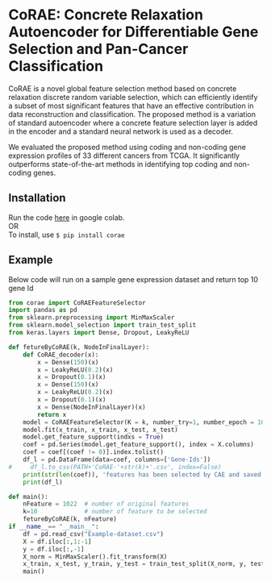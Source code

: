 # CoRAE: Concrete Relaxation Autoencoder for Differentiable Gene Selection and Pan-Cancer Classification
CoRAE is a novel global feature selection method based on concrete relaxation discrete random variable selection, which can efficiently identify a subset of most significant features that have an effective contribution in data reconstruction and classification. The proposed method is a variation of standard autoencoder where a concrete feature selection layer is added in the encoder and a standard neural network is used as a decoder.

We evaluated the proposed method using coding and non-coding gene expression profiles of 33 different cancers from TCGA. It significantly outperforms state-of-the-art methods in identifying top coding and non-coding genes.

## Installation 
Run the code [here](https://colab.research.google.com/drive/1xEkc_f2weNquAzeNDaxR_5OTwtKozdfN) in google colab.<br/>
OR<br/>
To install, use `$ pip install corae`

## Example
Below code will run on a sample gene expression dataset and return top 10 gene Id
```python 
from corae import CoRAEFeatureSelector
import pandas as pd
from sklearn.preprocessing import MinMaxScaler
from sklearn.model_selection import train_test_split 
from keras.layers import Dense, Dropout, LeakyReLU

def fetureByCoRAE(k, NodeInFinalLayer):
    def CoRAE_decoder(x):
        x = Dense(150)(x)
        x = LeakyReLU(0.2)(x)
        x = Dropout(0.1)(x)
        x = Dense(150)(x)
        x = LeakyReLU(0.2)(x)
        x = Dropout(0.1)(x)
        x = Dense(NodeInFinalLayer)(x)
        return x
    model = CoRAEFeatureSelector(K = k, number_try=1, number_epoch = 10, decoder_function = CoRAE_decoder)
    model.fit(x_train, x_train, x_test, x_test)
    model.get_feature_support(indxs = True)
    coef = pd.Series(model.get_feature_support(), index = X.columns)
    coef = coef[(coef != 0)].index.tolist()
    df_l = pd.DataFrame(data=coef, columns=['Gene-Ids'])
#     df_l.to_csv(PATH+'CoRAE-'+str(k)+'.csv', index=False)
    print(str(len(coef)), 'features has been selected by CAE and saved successfully')
    print(df_l)

def main():
    nFeature = 1022  # number of original features
    k=10             # number of feature to be selected
    fetureByCoRAE(k, nFeature)
if __name__== "__main__":
    df = pd.read_csv("Example-dataset.csv")
    X = df.iloc[:,1:-1]
    y = df.iloc[:,-1]
    X_norm = MinMaxScaler().fit_transform(X)
    x_train, x_test, y_train, y_test = train_test_split(X_norm, y, test_size=0.25, random_state=31)
    main()
```

